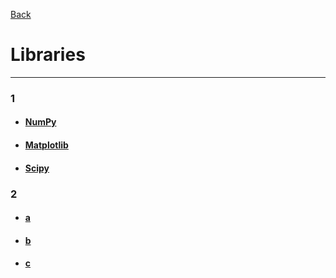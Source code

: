[Back](../README.md)

# Libraries
---

### 1

- #### [NumPy](libraries/numpy.md)
- #### [Matplotlib](libraries/matplotlib.md)
- #### [Scipy](libraries/scipy.md)
  
### 2

- #### [a]()
- #### [b]()
- #### [c]()

